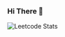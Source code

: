 ### Hi There 👋
  
  ![Leetcode Stats](https://leetcard.jacoblin.cool/tuongkhangnguyen03?ext=activity)
